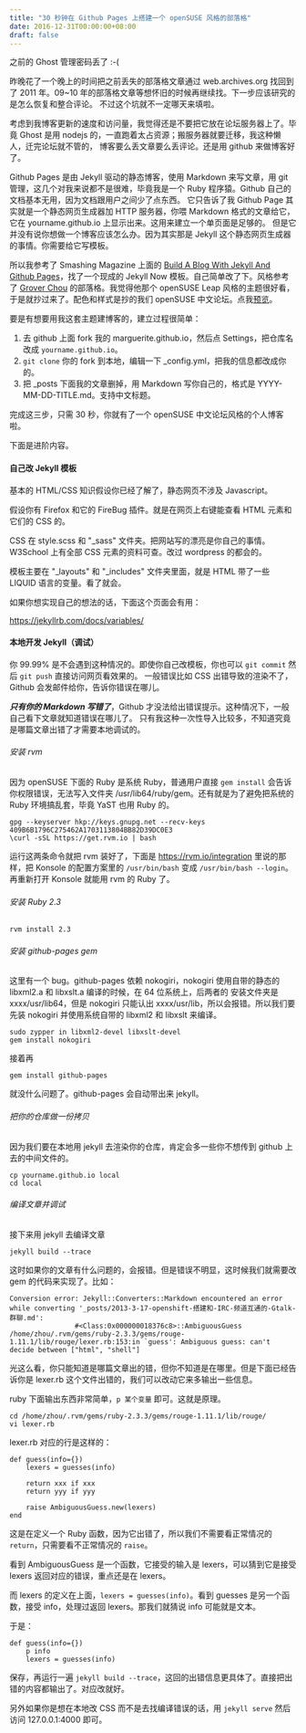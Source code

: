 ```yaml
---
title: "30 秒钟在 Github Pages 上搭建一个 openSUSE 风格的部落格"
date: 2016-12-31T00:00:00+08:00
draft: false
---
```

之前的 Ghost 管理密码丢了 :-(

昨晚花了一个晚上的时间把之前丢失的部落格文章通过 web.archives.org 找回到了 2011 年。09~10 年的部落格文章等想怀旧的时候再继续找。下一步应该研究的是怎么恢复和整合评论。
不过这个坑就不一定哪天来填啦。

考虑到我博客更新的速度和访问量，我觉得还是不要把它放在论坛服务器上了。毕竟 Ghost 是用 nodejs 的，一直跑着太占资源；搬服务器就要迁移，我这种懒人，迁完论坛就不管的，
博客要么丢文章要么丢评论。还是用 github 来做博客好了。

Github Pages 是由 Jekyll 驱动的静态博客，使用 Markdown 来写文章，用 git 管理，这几个对我来说都不是很难，毕竟我是一个 Ruby 程序猿。Github 自己的文档基本无用，因为文档跟用户之间少了点东西。
它只告诉了我 Github Page 其实就是一个静态网页生成器加 HTTP 服务器，你喂 Markdown 格式的文章给它，它在 yourname.github.io 上显示出来。这用来建立一个单页面是足够的。
但是它并没有说你想做一个博客应该怎么办。因为其实那是 Jekyll 这个静态网页生成器的事情。你需要给它写模板。

所以我参考了 Smashing Magazine 上面的 [Build A Blog With Jekyll And Github Pages](https://www.smashingmagazine.com/2014/08/build-blog-jekyll-github-pages/)，找了一个现成的 Jekyll Now 模板。自己简单改了下。风格参考了 [Grover Chou](https://groverchou.com/blog) 的部落格。我觉得他那个 openSUSE Leap 风格的主题很好看，于是就抄过来了。配色和样式是抄的我们 openSUSE 中文论坛。点我[预览](https://marguerite.github.io/fulltest/)。

要是有想要用我这套主题建博客的，建立过程很简单：

1. 去 github 上面 fork 我的 marguerite.github.io，然后点 Settings，把仓库名改成 `yourname.github.io`。
2. `git clone` 你的 fork 到本地，编辑一下 _config.yml，把我的信息都改成你的。
3. 把 _posts 下面我的文章删掉，用 Markdown 写你自己的，格式是 YYYY-MM-DD-TITLE.md。支持中文标题。

完成这三步，只需 30 秒，你就有了一个 openSUSE 中文论坛风格的个人博客啦。

下面是进阶内容。

#### 自己改 Jekyll 模板

基本的 HTML/CSS 知识假设你已经了解了，静态网页不涉及 Javascript。

假设你有 Firefox 和它的 FireBug 插件。就是在网页上右键能查看 HTML 元素和它们的 CSS 的。

CSS 在 style.scss 和 "_sass" 文件夹。把网站写的漂亮是你自己的事情。W3School 上有全部 CSS 元素的资料可查。改过 wordpress 的都会的。

模板主要在 "_layouts" 和 "_includes" 文件夹里面，就是 HTML 带了一些 LIQUID 语言的变量。看了就会。

如果你想实现自己的想法的话，下面这个页面会有用：

https://jekyllrb.com/docs/variables/

#### 本地开发 Jekyll（调试）

你 99.99% 是不会遇到这种情况的。即使你自己改模板，你也可以 `git commit` 然后 `git push` 直接访问网页看效果的。
一般错误比如 CSS 出错导致的渲染不了，Github 会发邮件给你，告诉你错误在哪儿。

***只有你的 Markdown 写错了***，Github 才没法给出错误提示。这种情况下，一般自己看下文章就知道错误在哪儿了。
只有我这种一次性导入比较多，不知道究竟是哪篇文章出错了才需要本地调试的。

###### 安装 rvm

因为 openSUSE 下面的 Ruby 是系统 Ruby，普通用户直接 `gem install` 会告诉你权限错误，无法写入文件夹 
/usr/lib64/ruby/gem。还有就是为了避免把系统的 Ruby 环境搞乱套，毕竟 YaST 也用 Ruby 的。

    gpg --keyserver hkp://keys.gnupg.net --recv-keys 409B6B1796C275462A1703113804BB82D39DC0E3
    \curl -sSL https://get.rvm.io | bash
    
运行这两条命令就把 rvm 装好了，下面是 https://rvm.io/integration 里说的那样，把 Konsole 的配置方案里的 `/usr/bin/bash` 变成 `/usr/bin/bash --login`。再重新打开 Konsole 就能用 rvm 的 Ruby 了。

###### 安装 Ruby 2.3

    rvm install 2.3
    
###### 安装 github-pages gem

这里有一个 bug。github-pages 依赖 nokogiri，nokogiri 使用自带的静态的 libxml2.a 和 libxslt.a 编译的时候，在 64 位系统上，后两者的
安装文件夹是 xxxx/usr/lib64，但是 nokogiri 只能认出 xxxx/usr/lib，所以会报错。所以我们要先装 nokogiri 并使用系统自带的 libxml2 和
libxslt 来编译。

    sudo zypper in libxml2-devel libxslt-devel
    gem install nokogiri
    
接着再

    gem install github-pages
    
就没什么问题了。github-pages 会自动带出来 jekyll。

###### 把你的仓库做一份拷贝

因为我们要在本地用 jekyll 去渲染你的仓库，肯定会多一些你不想传到 github 上去的中间文件的。

    cp yourname.github.io local
    cd local
    
###### 编译文章并调试
    
接下来用 jekyll 去编译文章

    jekyll build --trace
    
这时如果你的文章有什么问题的，会报错。但是错误不明显，这时候我们就需要改 gem 的代码来实现了。比如：

    Conversion error: Jekyll::Converters::Markdown encountered an error while converting '_posts/2013-3-17-openshift-搭建和-IRC-频道互通的-Gtalk-群聊.md':                                                                                                  
                    #<Class:0x000000018376c8>::AmbiguousGuess
    /home/zhou/.rvm/gems/ruby-2.3.3/gems/rouge-1.11.1/lib/rouge/lexer.rb:153:in `guess': Ambiguous guess: can't decide between ["html", "shell"]

光这么看，你只能知道是哪篇文章出的错，但你不知道是在哪里。但是下面已经告诉你是 lexer.rb 这个文件出错的，我们可以改动它来多输出一些信息。

ruby 下面输出东西非常简单，`p 某个变量` 即可。这就是原理。

    cd /home/zhou/.rvm/gems/ruby-2.3.3/gems/rouge-1.11.1/lib/rouge/
    vi lexer.rb
    
lexer.rb 对应的行是这样的：

    def guess(info={})
        lexers = guesses(info)
        
        return xxx if xxx
        return yyy if yyy
        
        raise AmbiguousGuess.new(lexers)
    end
    
这是在定义一个 Ruby 函数，因为它出错了，所以我们不需要看正常情况的 `return`，只需要看不正常情况的 `raise`。

看到 AmbiguousGuess 是一个函数，它接受的输入是 lexers，可以猜到它是接受 lexers 返回对应的错误，重点还是在 lexers。

而 lexers 的定义在上面，`lexers = guesses(info)`。看到 guesses 是另一个函数，接受 info，处理过返回 lexers。那我们就猜说 info 可能就是文本。

于是：

    def guess(info={})
        p info
        lexers = guesses(info)
        
保存，再运行一遍 `jekyll build --trace`，这回的出错信息更具体了。直接把出错的内容都输出了。对应改就好。

另外如果你是想在本地改 CSS 而不是去找编译错误的话，用 `jekyll serve` 然后访问 127.0.0.1:4000 即可。



